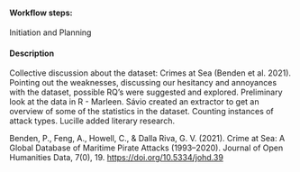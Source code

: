 #### Workflow steps:
Initiation and Planning

#### Description
Collective discussion about the dataset: Crimes at Sea (Benden et al. 2021). Pointing out the weaknesses, discussing our hesitancy and annoyances with the dataset, possible RQ’s were suggested and explored. Preliminary look at the data in R - Marleen. Sávio created an extractor to get an overview of some of the statistics in the dataset. Counting instances of attack types. Lucille added literary research. 

Benden, P., Feng, A., Howell, C., & Dalla Riva, G. V. (2021). Crime at Sea: A Global Database of Maritime Pirate Attacks (1993–2020). Journal of Open Humanities Data, 7(0), 19. https://doi.org/10.5334/johd.39
